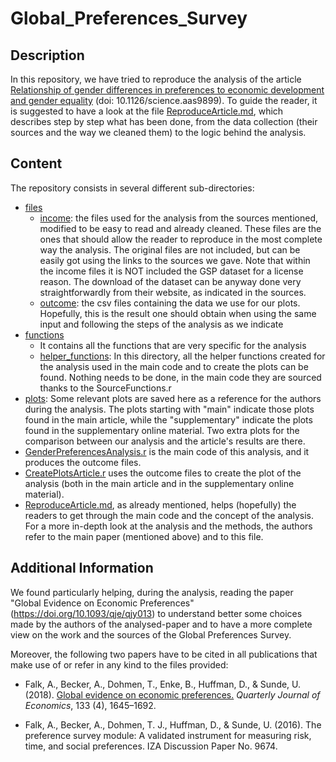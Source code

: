 # Global_Preferences_Survey

## Description

In this repository, we have tried to reproduce the analysis of the article [Relationship of gender differences in preferences to economic development and gender equality](https://science.sciencemag.org/content/362/6412/eaas9899.full) (doi: 10.1126/science.aas9899). To guide the reader, it is suggested to have a look at the file [ReproduceArticle.md](https://github.com/scerioli/Global_Preferences_Survey/blob/master/ReproduceArticle.md), which describes step by step what 
has been done, from the data collection (their sources and the way we cleaned them) to the logic behind the analysis.


## Content

The repository consists in several different sub-directories:

- [files](https://github.com/scerioli/Global_Preferences_Survey/tree/master/files)
  - [income](https://github.com/scerioli/Global_Preferences_Survey/tree/master/files/income): the files used for the analysis from the sources mentioned, modified to be easy to read and already cleaned. These files are the ones that should allow the reader to reproduce in the most complete way the analysis. The original files are not included, but can be easily got using the links to the sources we gave. Note that within the income files it is NOT included the GSP dataset for a license reason. The download of the dataset can be anyway done very straightforwardly from their website, as indicated in the sources.
  - [outcome](https://github.com/scerioli/Global_Preferences_Survey/tree/master/files/outcome): the csv files containing the data we use for our plots. Hopefully, this is the result one should obtain when using the same input and following the
  steps of the analysis as we indicate
- [functions](https://github.com/scerioli/Global_Preferences_Survey/tree/master/functions)
  - It contains all the functions that are very specific for the analysis
  - [helper_functions](https://github.com/scerioli/Global_Preferences_Survey/tree/master/functions/helper_functions): In this directory, all the helper functions created for the analysis used in the main code and to create the plots can be found. Nothing needs to be done, in the main code they are sourced thanks to the SourceFunctions.r
- [plots](https://github.com/scerioli/Global_Preferences_Survey/tree/master/plots): Some relevant plots are saved here as a reference for the authors during the analysis. The plots starting with "main" indicate those plots found in the main article, while the "supplementary" indicate the plots found in the supplementary online material. Two extra plots for the comparison between our analysis and the article's results are there.
- [GenderPreferencesAnalysis.r](https://github.com/scerioli/Global_Preferences_Survey/blob/master/GenderPreferencesAnalysis.r) is the main code of this analysis, and it produces the outcome files.
- [CreatePlotsArticle.r](https://github.com/scerioli/Global_Preferences_Survey/blob/master/CreatePlotsArticle.r) uses the outcome files to create the plot of the analysis (both in the main article and in the supplementary online material).
- [ReproduceArticle.md](https://github.com/scerioli/Global_Preferences_Survey/blob/master/ReproduceArticle.md), as already mentioned, helps (hopefully) the readers to get through the main code and the concept of the analysis. For a more in-depth look at the analysis and the methods, the authors refer to the main paper (mentioned above) and to this file.

## Additional Information

We found particularly helping, during the analysis, reading the paper "Global Evidence on Economic Preferences" (https://doi.org/10.1093/qje/qjy013) 
to understand better some choices made by the authors of the analysed-paper and to have a more complete view on the work and the sources of the Global Preferences Survey.

Moreover, the following two papers have to be cited in all publications that make use of or refer in any kind to the files provided:

- Falk, A., Becker, A., Dohmen, T., Enke, B., Huffman, D., & Sunde, U. (2018). [Global evidence on economic preferences.](https://doi.org/10.1093/qje/qjy013) *Quarterly Journal of Economics*, 133 (4), 1645–1692.

- Falk, A., Becker, A., Dohmen, T. J., Huffman, D., & Sunde, U. (2016). The preference survey module: A validated instrument for measuring risk, time, and social preferences. IZA Discussion Paper No. 9674.
